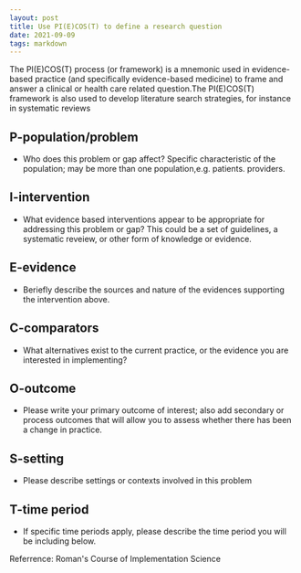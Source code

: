 ```yaml
---
layout: post
title: Use PI(E)COS(T) to define a research question 
date: 2021-09-09 
tags: markdown    
---
```

The PI(E)COS(T) process (or framework) is a mnemonic used in evidence-based practice (and specifically evidence-based medicine) to frame and answer a clinical or health care related question.The PI(E)COS(T)  framework is also used to develop literature search strategies, for instance in systematic reviews

## P-population/problem

* Who does this problem or gap affect? Specific characteristic of the population; may be more than one population,e.g. patients. providers.

## I-intervention
* What evidence based interventions appear to be appropriate for addressing this problem or gap? This could be a set of guidelines, a systematic reveiew, or other form of knowledge or evidence.

## E-evidence
* Beriefly describe the sources and nature of the evidences supporting the intervention above.

## C-comparators
* What alternatives exist to the current practice, or the evidence you are interested in implementing?

## O-outcome
* Please write your primary outcome of interest; also add secondary or process outcomes that will allow you to assess whether there has been a change in practice.

## S-setting
* Please describe settings or contexts involved in this problem

## T-time period
* If specific time periods apply, please describe the time period you will be including below.



Referrence:
Roman's Course of Implementation Science